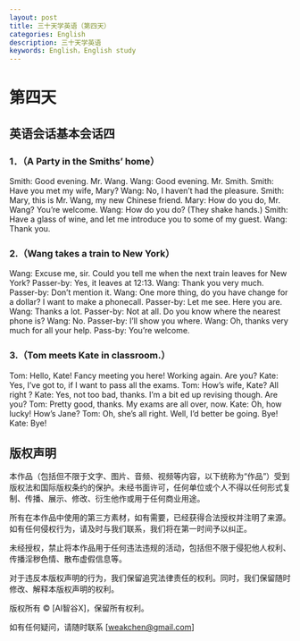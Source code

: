 ```yaml
---
layout: post
title: 三十天学英语（第四天）
categories: English
description: 三十天学英语
keywords: English，English study
---
```


# 第四天

## 英语会话基本会话四

### 1．（A Party in the Smiths’ home）
Smith: Good evening. Mr. Wang.
Wang: Good evening. Mr. Smith.
Smith: Have you met my wife, Mary?
Wang: No, I haven’t had the pleasure.
Smith: Mary, this is Mr. Wang, my new Chinese friend. 
Mary: How do you do, Mr. Wang? You’re welcome.
Wang: How do you do?
      (They shake hands.)
Smith: Have a glass of wine, and let me introduce you to some of my guest.
Wang: Thank you.

### 2.（Wang takes a train to New York）
Wang: Excuse me, sir. Could you tell me when the next train leaves for New York?
Passer-by: Yes, it leaves at 12:13.
Wang: Thank you very much.
Passer-by: Don’t mention it.
Wang: One more thing, do you have change for a dollar? I want to make a phonecall.
Passer-by: Let me see. Here you are.
Wang: Thanks a lot.
Passer-by: Not at all. Do you know where the nearest phone is?
Wang: No.
Passer-by: I’ll show you where.
Wang: Oh, thanks very much for all your help.
Pass-by: You’re welcome.

### 3.（Tom meets Kate in classroom.）
Tom: Hello, Kate! Fancy meeting you here! Working again. Are you?
Kate: Yes, I’ve got to, if I want to pass all the exams.
Tom: How’s wife, Kate? All right ?
Kate: Yes, not too bad, thanks. I’m a bit ed up revising though. Are you?
Tom: Pretty good, thanks. My exams are all over, now.
Kate: Oh, how lucky! How’s Jane?
Tom: Oh, she’s all right. Well, I’d better be going. Bye!
Kate: Bye!

## 版权声明

本作品（包括但不限于文字、图片、音频、视频等内容，以下统称为“作品”）受到版权法和国际版权条约的保护。未经书面许可，任何单位或个人不得以任何形式复制、传播、展示、修改、衍生他作或用于任何商业用途。

所有在本作品中使用的第三方素材，如有需要，已经获得合法授权并注明了来源。如有任何侵权行为，请及时与我们联系，我们将在第一时间予以纠正。

未经授权，禁止将本作品用于任何违法违规的活动，包括但不限于侵犯他人权利、传播淫秽色情、散布虚假信息等。

对于违反本版权声明的行为，我们保留追究法律责任的权利。同时，我们保留随时修改、解释本版权声明的权利。

版权所有 © [AI智谷X]，保留所有权利。

如有任何疑问，请随时联系 [weakchen@gmail.com]
